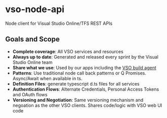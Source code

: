 # vso-node-api
Node client for Visual Studio Online/TFS REST APIs

## Goals and Scope

  * **Complete coverage**: All VSO services and resources
  * **Always up to date**: Generated and released every sprint by the Visual Studio Online team
  * **Share what we use**: Used by our apps including the [VSO build agent](https://github.com/Microsoft/vso-agent)
  * **Patterns**: Use traditional node call back patterns or Q Promises.  Async/Await when available in ts.
  * **Definition Files**: generate typescript d.ts files for all services
  * **Authentication Flows**: Alternate Credentials, Personal Access Tokens and OAuth flows 
  * **Versioning and Negotiation**: Same versioning mechanism and negoation as the other VSO clients.  Shares code/logic with VSO web UI code





